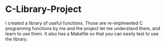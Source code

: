 # C-Library-Project

I created a library of useful functions.
Those are re-implmented C programmig functions by me and the project let me understand them, and learn to use them.
It also has a Makefile so that you can easily test to use the library.


